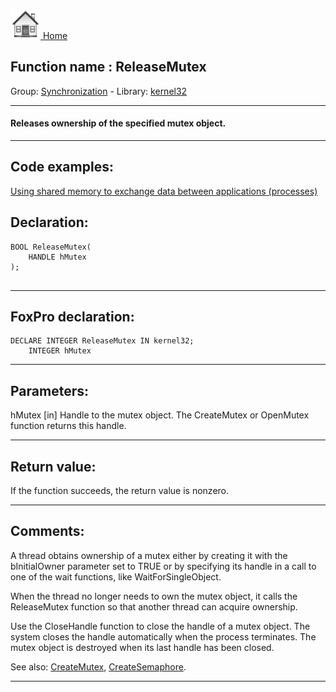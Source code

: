 [<img src="../../images/home.png"> Home ](https://github.com/VFPX/Win32API)  

## Function name : ReleaseMutex
Group: [Synchronization](../../functions_group.md#Synchronization)  -  Library: [kernel32](../../Libraries.md#kernel32)  
***  


#### Releases ownership of the specified mutex object.
***  


## Code examples:
[Using shared memory to exchange data between applications (processes)](../../samples/sample_498.md)  

## Declaration:
```foxpro  
BOOL ReleaseMutex(
	HANDLE hMutex
);
  
```  
***  


## FoxPro declaration:
```foxpro  
DECLARE INTEGER ReleaseMutex IN kernel32;
	INTEGER hMutex  
```  
***  


## Parameters:
hMutex 
[in] Handle to the mutex object. The CreateMutex or OpenMutex function returns this handle.  
***  


## Return value:
If the function succeeds, the return value is nonzero.  
***  


## Comments:
A thread obtains ownership of a mutex either by creating it with the bInitialOwner parameter set to TRUE or by specifying its handle in a call to one of the wait functions, like WaitForSingleObject.   
  
When the thread no longer needs to own the mutex object, it calls the ReleaseMutex function so that another thread can acquire ownership.  
  
Use the CloseHandle function to close the handle of a mutex object. The system closes the handle automatically when the process terminates. The mutex object is destroyed when its last handle has been closed.  
  
See also: [CreateMutex](../kernel32/CreateMutex.md), [CreateSemaphore](../kernel32/CreateSemaphore.md).  
  
***  

